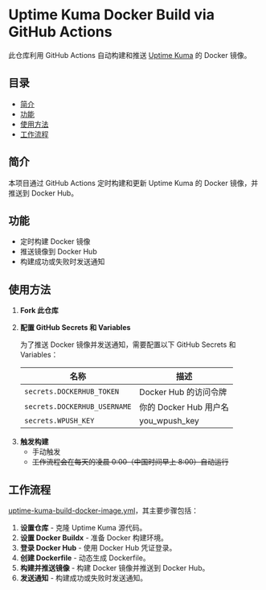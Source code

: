# Uptime Kuma Docker Build via GitHub Actions

此仓库利用 GitHub Actions 自动构建和推送 [Uptime Kuma](https://github.com/louislam/uptime-kuma) 的 Docker 镜像。

## 目录

- [简介](#简介)
- [功能](#功能)
- [使用方法](#使用方法)
- [工作流程](#工作流程)

## 简介

本项目通过 GitHub Actions 定时构建和更新 Uptime Kuma 的 Docker 镜像，并推送到 Docker Hub。

## 功能

- 定时构建 Docker 镜像
- 推送镜像到 Docker Hub
- 构建成功或失败时发送通知

## 使用方法

1. **Fork 此仓库**
2. **配置 GitHub Secrets 和 Variables**

   为了推送 Docker 镜像并发送通知，需要配置以下 GitHub Secrets 和 Variables：

   | 名称                           | 描述                |
   |------------------------------|-------------------|
   | `secrets.DOCKERHUB_TOKEN`    | Docker Hub 的访问令牌  |
   | `secrets.DOCKERHUB_USERNAME` | 你的 Docker Hub 用户名 |
   | `secrets.WPUSH_KEY`          | you_wpush_key         | 

[//]: # (   | `secrets.DINGTALK_SECRET`   | 钉钉机器人的密钥            |)

[//]: # (   | `secrets.DINGTALK_ACCESS_TOKEN` | 钉钉机器人的访问令牌     |)

3. **触发构建**
    - 手动触发
    - ~~工作流程会在每天的凌晨 0:00（中国时间早上 8:00）自动运行~~

## 工作流程

[uptime-kuma-build-docker-image.yml](../.github/workflows/uptime-kuma-build-docker-image.yml)，其主要步骤包括：

1. **设置仓库** - 克隆 Uptime Kuma 源代码。
2. **设置 Docker Buildx** - 准备 Docker 构建环境。
3. **登录 Docker Hub** - 使用 Docker Hub 凭证登录。
4. **创建 Dockerfile** - 动态生成 Dockerfile。
5. **构建并推送镜像** - 构建 Docker 镜像并推送到 Docker Hub。
6. **发送通知** - 构建成功或失败时发送通知。
